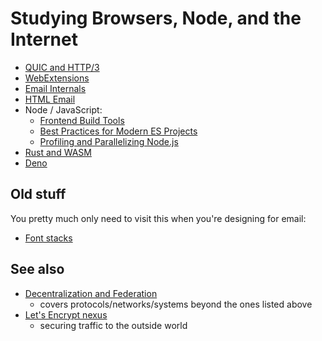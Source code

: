 # Studying Browsers, Node, and the Internet

- [QUIC and HTTP/3](7554d4b6-14b5-496a-ad4b-f85c562e76fa.md)
- [WebExtensions](34349df2-97b4-4095-8df4-d37056211e46.md)
- [Email Internals](f8fd065c-eef2-4759-98e3-f6bd8ffcc842.md)
- [HTML Email](d30a8fbd-034e-4292-acdc-60218cc19e7e.md)
- Node / JavaScript:
  - [Frontend Build Tools](961948fd-a768-4664-81c8-e85043c6bffa.md)
  - [Best Practices for Modern ES Projects](594f5a88-fda2-4a09-aebf-066c7f0a3ff0.md)
  - [Profiling and Parallelizing Node.js](39a6a7d4-c75e-475d-af2f-282fb7205a99.md)
- [Rust and WASM](a0efb9a5-5ec8-4ced-8c1b-6b6a338277ce.md)
- [Deno](38cfc8cd-aeee-43d3-af02-9b9f3416ab6e.md)

## Old stuff

You pretty much only need to visit this when you're designing for email:

- [Font stacks](d40fbcaa-8ee7-40e2-a452-01fc09fce38e.md)

## See also

- [Decentralization and Federation](c47c2afa-59e0-4cde-a5b5-6afe4509ac46.md)
  - covers protocols/networks/systems beyond the ones listed above
- [Let's Encrypt nexus](4ea48809-1a9d-42b6-aebc-22902d831c24.md)
  - securing traffic to the outside world
